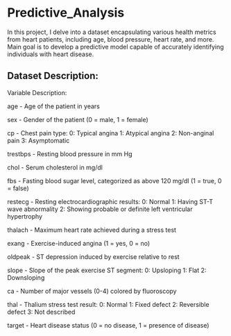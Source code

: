 # Predictive_Analysis

In this project, I delve into a dataset encapsulating various health metrics from heart patients, including age, blood pressure, heart rate, and more. Main goal is to develop a predictive model capable of accurately identifying individuals with heart disease. 


## **Dataset Description:**

Variable	Description:

age - 	Age of the patient in years

sex -	Gender of the patient (0 = male, 1 = female)

cp - Chest pain type:
0: Typical angina
1: Atypical angina
2: Non-anginal pain
3: Asymptomatic

trestbps - Resting blood pressure in mm Hg

chol - Serum cholesterol in mg/dl

fbs - Fasting blood sugar level, categorized as above 120 mg/dl (1 = true, 0 = false)

restecg - Resting electrocardiographic results:
0: Normal
1: Having ST-T wave abnormality
2: Showing probable or definite left ventricular hypertrophy

thalach - Maximum heart rate achieved during a stress test

exang	- Exercise-induced angina (1 = yes, 0 = no)

oldpeak	- ST depression induced by exercise relative to rest

slope	- Slope of the peak exercise ST segment:
0: Upsloping
1: Flat
2: Downsloping

ca	- Number of major vessels (0-4) colored by fluoroscopy

thal	- Thalium stress test result:
0: Normal
1: Fixed defect
2: Reversible defect
3: Not described

target	- Heart disease status (0 = no disease, 1 = presence of disease)
